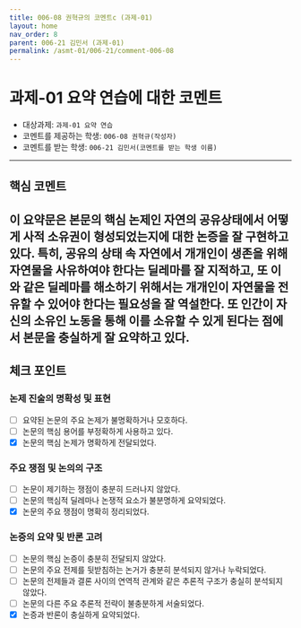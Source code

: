 ```yaml
---
title: 006-08 권혁규의 코멘트c (과제-01) 
layout: home
nav_order: 8
parent: 006-21 김민서 (과제-01)
permalink: /asmt-01/006-21/comment-006-08
---
```


# 과제-01 요약 연습에 대한 코멘트

- 대상과제: `과제-01 요약 연습`
- 코멘트를 제공하는 학생: `006-08 권혁규(작성자)` 
- 코멘트를 받는 학생: `006-21 김민서(코멘트를 받는 학생 이름)` 

---

## 핵심 코멘트

이 요약문은 본문의 핵심 논제인 자연의 공유상태에서 어떻게 사적 소유권이 형성되었는지에 대한 논증을 잘 구현하고 있다. 특히, 공유의 상태 속 자연에서 개개인이 생존을 위해 자연물을 사유하여야 한다는 딜레마를 잘 지적하고, 또 이와 같은 딜레마를 해소하기 위해서는 개개인이 자연물을 전유할 수 있어야 한다는 필요성을 잘 역설한다. 또 인간이 자신의 소유인 노동을 통해 이를 소유할 수 있게 된다는 점에서 본문을 충실하게 잘 요약하고 있다.
---

## 체크 포인트

### 논제 진술의 명확성 및 표현  
- [ ] 요약된 논문의 주요 논제가 불명확하거나 모호하다.  
- [ ] 논문의 핵심 용어를 부정확하게 사용하고 있다.  
- [x] 논문의 핵심 논제가 명확하게 전달되었다.  

### 주요 쟁점 및 논의의 구조  
- [ ] 논문이 제기하는 쟁점이 충분히 드러나지 않았다.  
- [ ] 논문의 핵심적 딜레마나 논쟁적 요소가 불분명하게 요약되었다.  
- [x] 논문의 주요 쟁점이 명확히 정리되었다.  

### 논증의 요약 및 반론 고려  
- [ ] 논문의 핵심 논증이 충분히 전달되지 않았다.  
- [ ] 논문의 주요 전제를 뒷받침하는 논거가 충분히 분석되지 않거나 누락되었다.  
- [ ] 논문의 전제들과 결론 사이의 연역적 관계와 같은 추론적 구조가 충실히 분석되지 않았다.  
- [ ] 논문의 다른 주요 추론적 전략이 불충분하게 서술되었다.
- [x] 논증과 반론이 충실하게 요약되었다. 